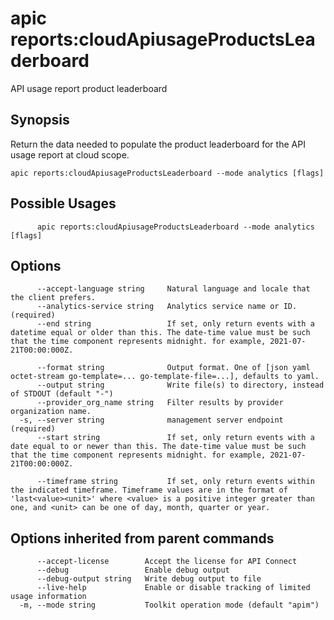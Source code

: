# apic reports:cloudApiusageProductsLeaderboard

API usage report product leaderboard

## Synopsis

Return the data needed to populate the product leaderboard for the API usage report at cloud scope.

```
apic reports:cloudApiusageProductsLeaderboard --mode analytics [flags]
```

## Possible Usages

```
      apic reports:cloudApiusageProductsLeaderboard --mode analytics [flags]
```

## Options

```
      --accept-language string     Natural language and locale that the client prefers.
      --analytics-service string   Analytics service name or ID. (required)
      --end string                 If set, only return events with a datetime equal or older than this. The date-time value must be such that the time component represents midnight. for example, 2021-07-21T00:00:000Z.

      --format string              Output format. One of [json yaml octet-stream go-template=... go-template-file=...], defaults to yaml.
      --output string              Write file(s) to directory, instead of STDOUT (default "-")
      --provider_org_name string   Filter results by provider organization name.
  -s, --server string              management server endpoint (required)
      --start string               If set, only return events with a date equal to or newer than this. The date-time value must be such that the time component represents midnight. for example, 2021-07-21T00:00:000Z.

      --timeframe string           If set, only return events within the indicated timeframe. Timeframe values are in the format of 'last<value><unit>' where <value> is a positive integer greater than one, and <unit> can be one of day, month, quarter or year.

```

## Options inherited from parent commands

```
      --accept-license        Accept the license for API Connect
      --debug                 Enable debug output
      --debug-output string   Write debug output to file
      --live-help             Enable or disable tracking of limited usage information
  -m, --mode string           Toolkit operation mode (default "apim")
```
